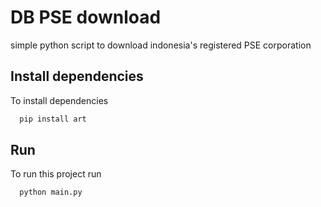 
# DB PSE download

simple python script to download indonesia's registered PSE corporation 

## Install dependencies

To install dependencies

```bash
  pip install art
```
## Run

To run this project run

```bash
  python main.py
```

